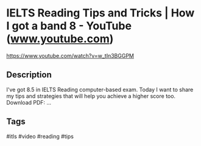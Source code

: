 # IELTS Reading Tips and Tricks | How I got a band 8 - YouTube (www.youtube.com)

<https://www.youtube.com/watch?v=w_tIn3BGGPM>

## Description

I've got 8.5 in IELTS Reading computer-based exam. Today I want to share my tips and strategies that will help you achieve a higher score too. Download PDF: ...

## Tags

#itls #video #reading #tips
